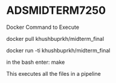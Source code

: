 # ADSMIDTERM7250

Docker Command to Execute 

docker pull khushbuprkh/midterm_final

docker run -ti khushbuprkh/midterm_final

in  the bash enter: make 

This executes all the files in a pipeline
